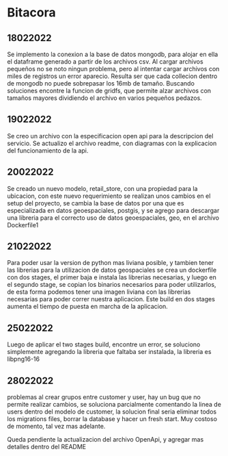 # Bitacora
## 18022022
Se implemento la conexion a la base de datos mongodb, para alojar en ella el dataframe generado a partir de los archivos csv.
Al cargar archivos pequeños no se noto ningun problema, pero al intentar cargar archivos con miles de registros un error aparecio. 
Resulta ser que cada collecion dentro de mongodb no puede sobrepasar los 16mb de tamaño. Buscando soluciones encontre la funcion de gridfs, que permite alzar archivos con tamaños mayores dividiendo el archivo en varios pequeños pedazos.

## 19022022
Se creo un archivo con la especificacion open api para la descripcion del servicio.
Se actualizo el archivo readme, con diagramas con la explicacion del funcionamiento de la api.

## 20022022
Se creado un nuevo modelo, retail_store, con una propiedad para la ubicacion, con este nuevo requerimiento se realizan unos cambios en el setup del proyecto, se cambia la base de datos por una que es especializada en datos geoespaciales, postgis, y se agrego para descargar una libreria para el correcto uso de datos geoespaciales, geo, en el archivo Dockerfile1

## 21022022
Para poder usar la version de python mas liviana posible, y tambien tener las librerias para la utilizacion de datos geospaciales se crea un dockerfile con dos stages, el primer baja e instala las librerias necesarias, y luego en el segundo stage, se copian los binarios necesarios para poder utilizarlos, de esta forma podemos tener una imagen liviana con las librerias necesarias para poder correr nuestra aplicacion.
Este build en dos stages aumenta el tiempo de puesta en marcha de la aplicacion.

## 25022022
Luego de aplicar el two stages build, encontre un error, se soluciono simplemente agregando la libreria que faltaba ser instalada, la libreria es libpng16-16

## 28022022
problemas al crear grupos entre customer y user, hay un bug que no permite realizar cambios, se soluciona parcialmente comentando la linea de users dentro del modelo de customer, la solucion final seria eliminar todos los migrations files, borrar la database y hacer un fresh start. Muy costoso de momento, tal vez mas adelante.

Queda pendiente la actualizacion del archivo OpenApi, y agregar mas detalles dentro del README
